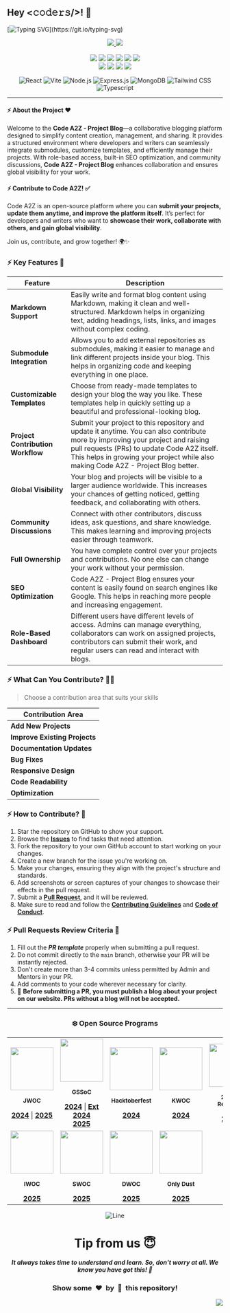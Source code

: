 <a name="top"></a>

## Hey <𝚌𝚘𝚍𝚎𝚛𝚜/>! 👋

[![Typing SVG](https://readme-typing-svg.demolab.com?font=Monoton&size=85&pause=12&speed=12&color=00FF00&center=true&vCenter=true&width=2000&height=200&lines=Hello+World!;Welcome+to+the+Blog+Script+project;Your+Next+Big+Commit+Starts+Here!;Let's+Code+Something+Awesome!;Collaborate.+Build.+Inspire!;Write+Code,+Build+Dreams!;Code.+Commit.+Conquer!;Build,+Learn,+and+Contribute!)](https://git.io/typing-svg)

<div align="center">
  <p>
    <a href="https://www.buymeacoffee.com/avdheshvarshney">
      <img src="https://img.shields.io/badge/Buy%20Me%20a%20Coffee-ffdd00?style=for-the-badge&logo=buy-me-a-coffee&logoColor=black" />
    </a>
    <a href="https://discord.gg/tSqtvHUJzE">
      <img src="https://img.shields.io/badge/Discord-%235865F2.svg?style=for-the-badge&logo=discord&logoColor=white" />
    </a><br /><br />
    <img src="https://img.shields.io/github/repo-size/Code-A2Z/code-a2z" />
    <img src="https://img.shields.io/github/languages/count/Code-A2Z/code-a2z" />
    <img src="https://img.shields.io/github/stars/Code-A2Z/code-a2z" />
    <img src="https://img.shields.io/github/forks/Code-A2Z/code-a2z" />
    <img src="https://img.shields.io/github/last-commit/Code-A2Z/code-a2z" />
    <img src="https://img.shields.io/github/license/Code-A2Z/code-a2z" />
    <br />
    <img src="https://img.shields.io/github/issues-raw/Code-A2Z/code-a2z" />
    <img src="https://img.shields.io/github/issues-closed-raw/Code-A2Z/code-a2z" />
    <img src="https://img.shields.io/github/issues-pr-raw/Code-A2Z/code-a2z" />
    <img src="https://img.shields.io/github/issues-pr-closed-raw/Code-A2Z/code-a2z" />
  </p>

![React](https://img.shields.io/badge/React-20232A?style=for-the-badge&logo=react&logoColor=61DAFB)
![Vite](https://img.shields.io/badge/Vite-646CFF?style=for-the-badge&logo=vite&logoColor=white)
![Node.js](https://img.shields.io/badge/Node.js-43853D?style=for-the-badge&logo=node.js&logoColor=white)
![Express.js](https://img.shields.io/badge/Express.js-000000?style=for-the-badge&logo=express&logoColor=white)
![MongoDB](https://img.shields.io/badge/MongoDB-4EA94B?style=for-the-badge&logo=mongodb&logoColor=white)
![Tailwind CSS](https://img.shields.io/badge/Tailwind_CSS-38B2AC?style=for-the-badge&logo=tailwind-css&logoColor=white)
![Typescript](https://img.shields.io/badge/TypeScript-007ACC?style=for-the-badge&logo=typescript&logoColor=white)

</div>

---

#### :zap: About the Project ❤️

Welcome to the **Code A2Z - Project Blog**—a collaborative blogging platform designed to simplify content creation, management, and sharing.
It provides a structured environment where developers and writers can seamlessly integrate submodules, customize templates, and efficiently manage their projects.
With role-based access, built-in SEO optimization, and community discussions, **Code A2Z - Project Blog** enhances collaboration and ensures global visibility for your work.

#### :zap: Contribute to Code A2Z! ✅

Code A2Z is an open-source platform where you can **submit your projects, update them anytime, and improve the platform itself**.
It’s perfect for developers and writers who want to **showcase their work, collaborate with others, and gain global visibility**.

Join us, contribute, and grow together! 🌍✨

### :zap: Key Features 🏢

| **Feature**                       | **Description**                                                                                                                                                                                                                                                      |
| --------------------------------- | -------------------------------------------------------------------------------------------------------------------------------------------------------------------------------------------------------------------------------------------------------------------- |
| **Markdown Support**              | Easily write and format blog content using Markdown, making it clean and well-structured. Markdown helps in organizing text, adding headings, lists, links, and images without complex coding.                                                                       |
| **Submodule Integration**         | Allows you to add external repositories as submodules, making it easier to manage and link different projects inside your blog. This helps in organizing code and keeping everything in one place.                                                                   |
| **Customizable Templates**        | Choose from ready-made templates to design your blog the way you like. These templates help in quickly setting up a beautiful and professional-looking blog.                                                                                                         |
| **Project Contribution Workflow** | Submit your project to this repository and update it anytime. You can also contribute more by improving your project and raising pull requests (PRs) to update Code A2Z itself. This helps in growing your project while also making Code A2Z - Project Blog better. |
| **Global Visibility**             | Your blog and projects will be visible to a larger audience worldwide. This increases your chances of getting noticed, getting feedback, and collaborating with others.                                                                                              |
| **Community Discussions**         | Connect with other contributors, discuss ideas, ask questions, and share knowledge. This makes learning and improving projects easier through teamwork.                                                                                                              |
| **Full Ownership**                | You have complete control over your projects and contributions. No one else can change your work without your permission.                                                                                                                                            |
| **SEO Optimization**              | Code A2Z - Project Blog ensures your content is easily found on search engines like Google. This helps in reaching more people and increasing engagement.                                                                                                            |
| **Role-Based Dashboard**          | Different users have different levels of access. Admins can manage everything, collaborators can work on assigned projects, contributors can submit their work, and regular users can read and interact with blogs.                                                  |

### :zap: What Can You Contribute? 👩‍💻

> Choose a contribution area that suits your skills

| **Contribution Area**         |
| ----------------------------- |
| **Add New Projects**          |
| **Improve Existing Projects** |
| **Documentation Updates**     |
| **Bug Fixes**                 |
| **Responsive Design**         |
| **Code Readability**          |
| **Optimization**              |

### :zap: How to Contribute? 🤔

1. Star the repository on GitHub to show your support.
2. Browse the [**Issues**](https://github.com/Code-A2Z/code-a2z/issues) to find tasks that need attention.
3. Fork the repository to your own GitHub account to start working on your changes.
4. Create a new branch for the issue you're working on.
5. Make your changes, ensuring they align with the project's structure and standards.
6. Add screenshots or screen captures of your changes to showcase their effects in the pull request.
7. Submit a [**Pull Request**](https://github.com/Code-A2Z/code-a2z/pulls), and it will be reviewed.
8. Make sure to read and follow the [**Contributing Guidelines**](https://github.com/Code-A2Z/code-a2z/blob/main/CONTRIBUTING.md) and [**Code of Conduct**](https://github.com/Code-A2Z/code-a2z/blob/main/CODE_OF_CONDUCT.md).

### :zap: Pull Requests Review Criteria 🧲

1. Fill out the **_PR template_** properly when submitting a pull request.
2. Do not commit directly to the `main` branch, otherwise your PR will be instantly rejected.
3. Don't create more than 3-4 commits unless permitted by Admin and Mentors in your PR.
4. Add comments to your code wherever necessary for clarity.
5. 🚀 **Before submitting a PR, you must publish a blog about your project on our website. PRs without a blog will not be accepted.**

---

<div align="center">

### ❄️ Open Source Programs

<table>
  <tr align="center">
    <td align="center">
      <div>
        <img src="https://github.com/user-attachments/assets/788a8d65-9955-4520-a4f0-439a8add3d61" height="100px" />
        <p><sub><b>JWOC</b></sub></p>
        <a href="https://www.jwoc.tech/"><b>2024</b></a> |
        <a href="https://www.jwoc.in/"><b>2025</b></a>
      </div>
    </td>
    <td align="center">
      <div>
        <img src="https://github.com/user-attachments/assets/c464f695-d0b9-4fc1-9c7c-add9e19d9167" height=100px />
        <p><sub><b>GSSoC</b></sub></p>
        <a href="https://gssoc.girlscript.tech/"><b>2024</b></a> |
        <a href="https://gssoc.girlscript.tech/"><b>Ext 2024</b></a></br>
        <a href="https://gssoc.girlscript.tech/"><b>2025</b></a>
      </div>
    </td>
    <td align="center">
      <div>
        <img src="https://github.com/user-attachments/assets/ff164f5c-d294-4af0-a77b-c19e78685c47" height=100px />
        <p><sub><b>Hacktoberfest</b></sub></p>
        <a href="https://hacktoberfest.com/"><b>2024</b></a>
      </div>
    </td>
    <td align="center">
      <div>
        <img src="https://github.com/user-attachments/assets/4d9fea63-34df-48ac-a33a-f5a8c333b191" height=100px />
        <p><sub><b>KWOC</b></sub></p>
        <a href="https://kwoc.kossiitkgp.org/"><b>2024</b></a>
      </div>
    </td>
    <td align="center">
      <div>
        <img src="https://github.com/user-attachments/assets/eea72bf3-eee1-481a-9f9e-2f9d9a4eb2e4" height=100px />
        <p><sub><b>24 Pull Requests</b></sub></p>
        <a href="https://24pullrequests.com/"><b>2024</b></a>
      </div>
    </td>
  </tr>
  <tr>
    <td align="center">
      <div>
        <img src="https://github.com/user-attachments/assets/b2399ecc-a3d7-4ad5-acbb-87fb46477cae" height=100px />
        <p><sub><b>IWOC</b></sub></p>
        <a href="https://iwoc3.live/"><b>2025</b></a>
      </div>
    </td>
    <td align="center">
      <div>
        <img src="https://github.com/user-attachments/assets/f2832e3c-f8a4-4b99-b4a1-934a9ee88c5a" height=100px />
        <p><sub><b>SWOC</b></sub></p>
        <a href="https://www.socialwinterofcode.com/"><b>2025</b></a>
      </div>
    </td>
    <td align="center">
      <div>
        <img src="https://github.com/user-attachments/assets/728db452-1ce6-42d7-9dd4-4d4ba8dad90c" height=100px />
        <p><sub><b>DWOC</b></sub></p>
        <a href="https://dwoc.io/"><b>2025</b></a>
      </div>
    </td>
    <td align="center">
      <div>
        <img src="https://github.com/user-attachments/assets/e1c5f7db-0838-483b-9bd0-1d000ec2ce84" height=100px />
        <p><sub><b>Only Dust</b></sub></p>
        <a href="https://www.onlydust.com/"><b>2025</b></a>
      </div>
    </td>
  </tr>
</table>

![Line](https://user-images.githubusercontent.com/85225156/171937799-8fc9e255-9889-4642-9c92-6df85fb86e82.gif)

# Tip from us 😇

##### It always takes time to understand and learn. So, don't worry at all. We know <b>you have got this</b>! 💪

### Show some &nbsp;❤️&nbsp; by &nbsp;🌟&nbsp; this repository!

</div>

<a href="#top"><img src="https://img.shields.io/badge/⬆-Back%20to%20Top-red?style=for-the-badge" align="right"/></a>
